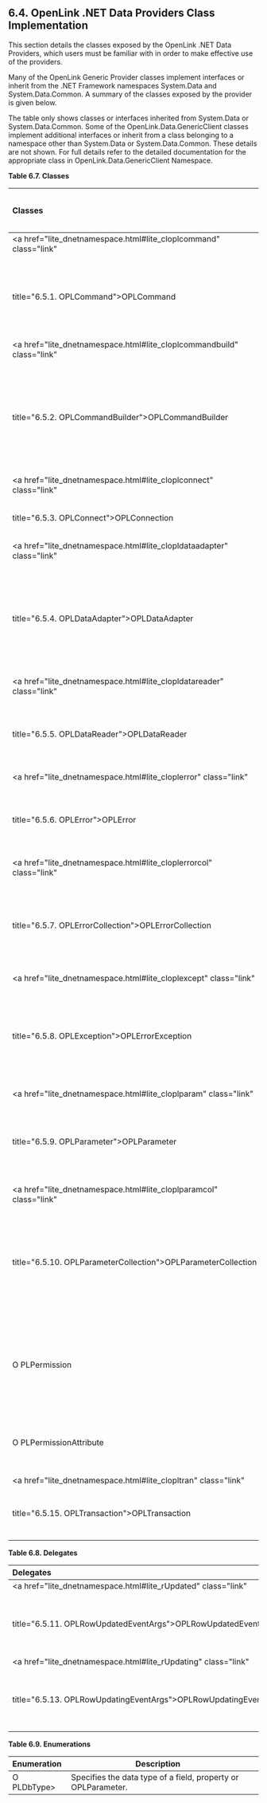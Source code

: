 <div id="lite_dnetclasses" class="section">

<div class="titlepage">

<div>

<div>

## 6.4. OpenLink .NET Data Providers Class Implementation

</div>

</div>

</div>

This section details the classes exposed by the OpenLink .NET Data
Providers, which users must be familiar with in order to make effective
use of the providers.

Many of the OpenLink Generic Provider classes implement interfaces or
inherit from the .NET Framework namespaces System.Data and
System.Data.Common. A summary of the classes exposed by the provider is
given below.

The table only shows classes or interfaces inherited from System.Data or
System.Data.Common. Some of the OpenLink.Data.GenericClient classes
implement additional interfaces or inherit from a class belonging to a
namespace other than System.Data or System.Data.Common. These details
are not shown. For full details refer to the detailed documentation for
the appropriate class in OpenLink.Data.GenericClient Namespace.

<div id="id45338" class="decimalstyle">

**Table 6.7. Classes**

<div class="decimalstyle-contents">

| Classes                                                               | Implements / inherits System.Data or System.Data.Common interface / class | Description                                                                                                                   |
|:----------------------------------------------------------------------|---------------------------------------------------------------------------|-------------------------------------------------------------------------------------------------------------------------------|
| <a href="lite_dnetnamespace.html#lite_cloplcommand" class="link"      
 title="6.5.1. OPLCommand">OPLCommand</a>                               | IDbCommand                                                                | Represents an SQL statement or stored procedure to execute against a database.                                                |
| <a href="lite_dnetnamespace.html#lite_cloplcommandbuild" class="link" 
 title="6.5.2. OPLCommandBuilder">OPLCommandBuilder</a>                 |                                                                           | Automatically generates single-table commands used to reconcile changes made to a DataSet with the associated data source.    |
| <a href="lite_dnetnamespace.html#lite_cloplconnect" class="link"      
 title="6.5.3. OPLConnect">OPLConnection</a>                            | IDbConnection                                                             | Represents an open connection to a data source.                                                                               |
| <a href="lite_dnetnamespace.html#lite_clopldataadapter" class="link"  
 title="6.5.4. OPLDataAdapter">OPLDataAdapter</a>                       | IDbDataAdapter, DbDataAdapter                                             | Represents a set of data commands and a database connection that are used to fill a DataSet and update a data source.         |
| <a href="lite_dnetnamespace.html#lite_clopldatareader" class="link"   
 title="6.5.5. OPLDataReader">OPLDataReader</a>                         | IDataReader, IDataRecord                                                  | Provides a way of reading a forward-only stream of data rows from a data source.                                              |
| <a href="lite_dnetnamespace.html#lite_cloplerror" class="link"        
 title="6.5.6. OPLError">OPLError</a>                                   |                                                                           | Holds information about a warning or error returned by a data source.                                                         |
| <a href="lite_dnetnamespace.html#lite_cloplerrorcol" class="link"     
 title="6.5.7. OPLErrorCollection">OPLErrorCollection</a>               |                                                                           | Represents a collection of one or more OPLError objects that give detailed information about an OPLException.                 |
| <a href="lite_dnetnamespace.html#lite_cloplexcept" class="link"       
 title="6.5.8. OPLException">OPLErrorException</a>                      |                                                                           | The exception that is generated when a warning or error is returned by a data source or the Generic Provider.                 |
| <a href="lite_dnetnamespace.html#lite_cloplparam" class="link"        
 title="6.5.9. OPLParameter">OPLParameter</a>                           | IDbDataParameter, IDataParameter                                          | Represents a parameter to an OPLCommand and optionally, its mapping to a DataSet column.                                      |
| <a href="lite_dnetnamespace.html#lite_cloplparamcol" class="link"     
 title="6.5.10. OPLParameterCollection">OPLParameterCollection</a>      | IDataParameterCollection                                                  | Represents a collection of parameters relevant to an OPLCommand as well as their respective mappings to columns in a DataSet. |
| O PLPermission                                                        |                                                                           | Enables the Generic Provider to ensure that a user has a security level adequate to access a data source.                     |
| O PLPermissionAttribute                                               |                                                                           | Associates a security action with a custom security attribute.                                                                |
| <a href="lite_dnetnamespace.html#lite_clopltran" class="link"         
 title="6.5.15. OPLTransaction">OPLTransaction</a>                      | IDbTransaction                                                            | Represents a SQL transaction to be made at a data source.                                                                     |

</div>

</div>

  

<div id="id45411" class="decimalstyle">

**Table 6.8. Delegates**

<div class="decimalstyle-contents">

| Delegates                                                              | Description                                                                      |     |
|:-----------------------------------------------------------------------|----------------------------------------------------------------------------------|-----|
| <a href="lite_dnetnamespace.html#lite_rUpdated" class="link"           
 title="6.5.11. OPLRowUpdatedEventArgs">OPLRowUpdatedEventHandler</a>\>  | Represents a method that will handle the RowUpdated event of an OPLDataAdapter.  |     |
| <a href="lite_dnetnamespace.html#lite_rUpdating" class="link"          
 title="6.5.13. OPLRowUpdatingEventArgs">OPLRowUpdatingEventHandler</a>  | Represents a method that will handle the RowUpdating event of an OPLDataAdapter. |     |

</div>

</div>

  

<div id="id45428" class="decimalstyle">

**Table 6.9. Enumerations**

<div class="decimalstyle-contents">

| Enumeration  | Description                                                   |     |
|:-------------|---------------------------------------------------------------|-----|
| O PLDbType\> | Specifies the data type of a field, property or OPLParameter. |     |

</div>

</div>

  

</div>
